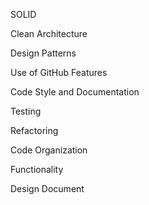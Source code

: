 SOLID


Clean Architecture


Design Patterns


Use of GitHub Features


Code Style and Documentation


Testing


Refactoring


Code Organization


Functionality


Design Document

